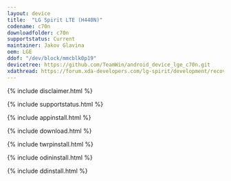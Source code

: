 ```yaml
---
layout: device
title:  "LG Spirit LTE (H440N)"
codename: c70n
downloadfolder: c70n
supportstatus: Current
maintainer: Jakov Glavina
oem: LGE
ddof: "/dev/block/mmcblk0p19"
devicetree: https://github.com/TeamWin/android_device_lge_c70n.git
xdathread: https://forum.xda-developers.com/lg-spirit/development/recovery-unofficial-twrp-lg-spirit-h440n-t3564488
---
```


{% include disclaimer.html %}

{% include supportstatus.html %}

{% include appinstall.html %}

{% include download.html %}

{% include twrpinstall.html %}

{% include odininstall.html %}

{% include ddinstall.html %}
